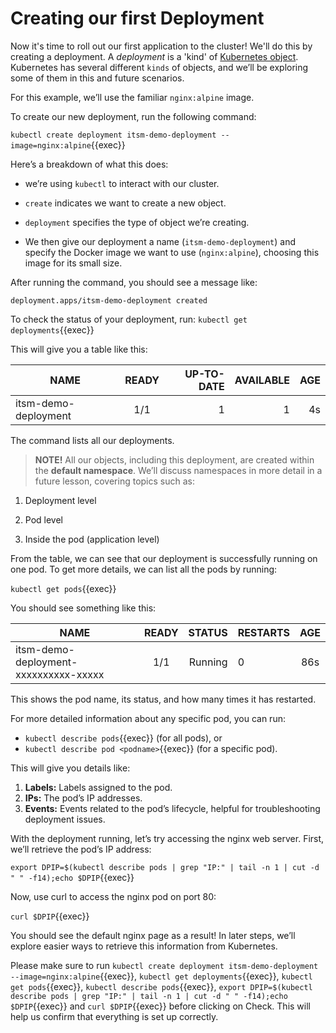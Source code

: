 # Creating our first Deployment

Now it's time to roll out our first application to the cluster! We'll do this by creating a deployment. A *deployment* is a 'kind' of [Kubernetes object](https://kubernetes.io/docs/concepts/overview/working-with-objects/kubernetes-objects/). Kubernetes has several different `kinds` of objects, and we’ll be exploring some of them in this and future scenarios.

For this example, we’ll use the familiar `nginx:alpine` image.

To create our new deployment, run the following command:

`kubectl create deployment itsm-demo-deployment --image=nginx:alpine`{{exec}}

Here’s a breakdown of what this does:

* we’re using `kubectl` to interact with our cluster.

* `create` indicates we want to create a new object.

* `deployment` specifies the type of object we’re creating.

* We then give our deployment a name (`itsm-demo-deployment`) and specify the Docker image we want to use (`nginx:alpine`), choosing this image for its small size.

After running the command, you should see a message like:

```
deployment.apps/itsm-demo-deployment created
```

To check the status of your deployment, run: `kubectl get deployments`{{exec}}

This will give you a table like this:

| NAME                  | READY | UP-TO-DATE  | AVAILABLE | AGE | 
| --------------------- |:-----:| -----------:| ---------:| ---:|
| itsm-demo-deployment  |  1/1  | 1           | 1         |  4s |

The command lists all our deployments.

> **NOTE!** All our objects, including this deployment, are created within the **default namespace**. We’ll discuss namespaces in more detail in a future lesson, covering topics such as:

1. Deployment level

2. Pod level

3. Inside the pod (application level)

From the table, we can see that our deployment is successfully running on one pod. To get more details, we can list all the pods by running:

`kubectl get pods`{{exec}}

You should see something like this:

| NAME                                    | READY | STATUS  | RESTARTS |  AGE | 
| --------------------------------------- |:-----:| -------:| :--------| :---:|
| itsm-demo-deployment-xxxxxxxxxx-xxxxx   |  1/1  | Running | 0        |  86s |

This shows the pod name, its status, and how many times it has restarted.

For more detailed information about any specific pod, you can run:

* `kubectl describe pods`{{exec}} (for all pods), or
* `kubectl describe pod <podname>`{{exec}} (for a specific pod).

This will give you details like:

1. **Labels:** Labels assigned to the pod.
2. **IPs:** The pod’s IP addresses.
3. **Events:** Events related to the pod’s lifecycle, helpful for troubleshooting deployment issues.

With the deployment running, let’s try accessing the nginx web server. First, we’ll retrieve the pod’s IP address:

`export DPIP=$(kubectl describe pods | grep "IP:" | tail -n 1 | cut -d " " -f14);echo $DPIP`{{exec}}

Now, use curl to access the nginx pod on port 80:

`curl $DPIP`{{exec}}

You should see the default nginx page as a result! In later steps, we’ll explore easier ways to retrieve this information from Kubernetes.

Please make sure to run `kubectl create deployment itsm-demo-deployment --image=nginx:alpine`{{exec}}, `kubectl get deployments`{{exec}}, `kubectl get pods`{{exec}}, `kubectl describe pods`{{exec}}, `export DPIP=$(kubectl describe pods | grep "IP:" | tail -n 1 | cut -d " " -f14);echo $DPIP`{{exec}} and `curl $DPIP`{{exec}} before clicking on Check. This will help us confirm that everything is set up correctly.